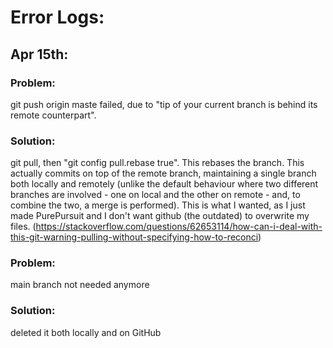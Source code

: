 # Error Logs:

## Apr 15th: 
### Problem: 
git push origin maste failed, due to "tip of your current branch is behind its remote counterpart". 
### Solution: 
git pull, then "git config pull.rebase true". This rebases the branch. This actually commits on top of the remote branch, maintaining a single branch both locally and remotely (unlike the default behaviour where two different branches are involved - one on local and the other on remote - and, to combine the two, a merge is performed). This is what I wanted, as I just made PurePursuit and I don't want github (the outdated) to overwrite my files. (https://stackoverflow.com/questions/62653114/how-can-i-deal-with-this-git-warning-pulling-without-specifying-how-to-reconci)
### Problem:
main branch not needed anymore
### Solution:
deleted it both locally and on GitHub
